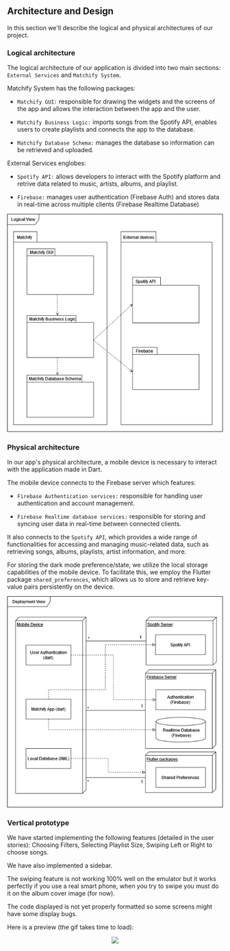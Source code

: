 
## Architecture and Design
In this section we'll describe the logical and physical architectures of our project.

### Logical architecture

The logical architecture of our application is divided into two main sections: `External Services` and `Matchify System`.

Matchify System has the following packages:

* `Matchify GUI:` responsible for drawing the widgets and the screens of the app and allows the interaction between the app and the user.

* `Matchify Business Logic:` imports songs from the Spotify API, enables users to create playlists and connects the app to the database.

* `Matchify Database Schema:` manages the database so information can be retrieved and uploaded.

External Services englobes:

*  `Spotify API:`  allows developers to interact with the Spotify platform and retrive data related to music, artists, albums, and playlist. 

*  `Firebase:` manages user authentication (Firebase Auth) and stores data in real-time across multiple clients (Firebase Realtime Database)

 <p align="center" justify="center">
  <img src="/images/logical_architecture.png"/>
</p>

### Physical architecture

In our app's physical architecture, a mobile device is necessary to interact with the application made in Dart.

The mobile device connects to the Firebase server which features:
 
* `Firebase Authentication services:` responsible for handling user authentication and account management.

* `Firebase Realtime database services:` responsible for storing and syncing user data in real-time between connected clients.

It also connects to the `Spotify API`, which provides a wide range of functionalities for accessing and managing music-related data, such as retrieving songs, albums, playlists, artist information, and more.

For storing the dark mode preference/state, we utilize the local storage capabilities of the mobile device. To facilitate this, we employ the Flutter package `shared_preferences`, which allows us to store and retrieve key-value pairs persistently on the device.

 <p align="center" justify="center">
  <img src="/images/physical_architecture.png"/>
</p>


### Vertical prototype

We have started implementing the following features (detailed in the user stories): Choosing Filters, Selecting Playlist Size, Swiping Left or Right to choose songs.

We have also implemented a sidebar.

The swiping feature is not working 100% well on the emulator but it works perfectly if you use a real smart phone, when you try to swipe you must do it on the album cover image (for now).

The code displayed is not yet properly formatted so some screens might have some display bugs.

Here is a preview (the gif takes time to load): 


<p align="center" justify="center">
  <img width=300 src="/images/prototype.gif"/>
</p>
